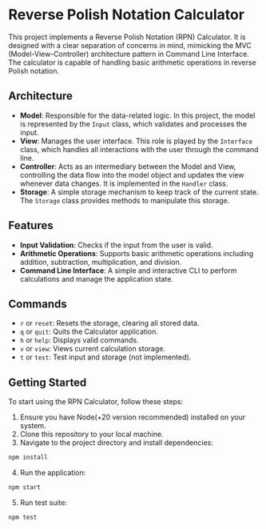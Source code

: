 # Reverse Polish Notation Calculator

This project implements a Reverse Polish Notation (RPN) Calculator. It is designed with a clear separation of concerns in mind, mimicking the MVC (Model-View-Controller) architecture pattern in Command Line Interface. The calculator is capable of handling basic arithmetic operations in reverse Polish notation.

## Architecture

- **Model**: Responsible for the data-related logic. In this project, the model is represented by the `Input` class, which validates and processes the input.
- **View**: Manages the user interface. This role is played by the `Interface` class, which handles all interactions with the user through the command line.
- **Controller**: Acts as an intermediary between the Model and View, controlling the data flow into the model object and updates the view whenever data changes. It is implemented in the `Handler` class.
- **Storage**: A simple storage mechanism to keep track of the current state. The `Storage` class provides methods to manipulate this storage.

## Features

- **Input Validation**: Checks if the input from the user is valid.
- **Arithmetic Operations**: Supports basic arithmetic operations including addition, subtraction, multiplication, and division.
- **Command Line Interface**: A simple and interactive CLI to perform calculations and manage the application state.

## Commands

- `r` or `reset`: Resets the storage, clearing all stored data.
- `q` or `quit`: Quits the Calculator application.
- `h` or `help`: Displays valid commands.
- `v` or `view`: Views current calculation storage.
- `t` or `test`: Test input and storage (not implemented).

## Getting Started

To start using the RPN Calculator, follow these steps:

1. Ensure you have Node(+20 version recommended) installed on your system.
2. Clone this repository to your local machine.
3. Navigate to the project directory and install dependencies:

```sh
npm install
```

4. Run the application:

```sh
npm start
```
5. Run test suite:

```sh
npm test
```

